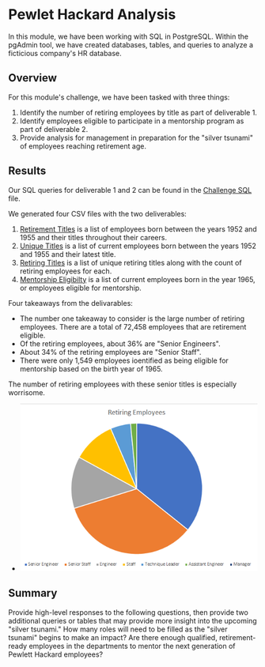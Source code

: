 # Pewlet Hackard Analysis
In this module, we have been working with SQL in PostgreSQL. Within the pgAdmin tool, we have created databases, tables, and queries to analyze a ficticious company's HR database.

## Overview
For this module's challenge, we have been tasked with three things:
1. Identify the number of retiring employees by title as part of deliverable 1.
2. Identify employees eligible to participate in a mentorship program as part of deliverable 2.
3. Provide analysis for management in preparation for the "silver tsunami" of employees reaching retirement age.

## Results
Our SQL queries for deliverable 1 and 2 can be found in the [Challenge SQL](Queries/Employee_Database_challenge.sql) file.

We generated four CSV files with the two deliverables:
1. [Retirement Titles](Data/retirement_titles.csv) is a list of employees born between the years 1952 and 1955 and their titles throughout their careers.
2. [Unique Titles](Data/unique_titles.csv) is a list of current employees born between the years 1952 and 1955 and their latest title.
3. [Retiring Titles](Data/retiring_titles.csv) is a list of unique retiring titles along with the count of retiring employees for each.
4. [Mentorship Eligibilty](Data/mentorship_eligibilty.csv) is a list of current employees born in the year 1965, or employees eligible for mentorship.

Four takeaways from the delivarables:
* The number one takeaway to consider is the large number of retiring employees. There are a total of 72,458 employees that are retirement eligible.
* Of the retiring employees, about 36% are "Senior Engineers".
* About 34% of the retiring employees are "Senior Staff".
* There were only 1,549 employees ioentified as being eligible for mentorship based on the birth year of 1965.

The number of retiring employees with these senior titles is especially worrisome.
* ![Retiring Employees](RetiringEmployees.png)

## Summary
Provide high-level responses to the following questions, then provide two additional queries or tables that may provide more insight into the upcoming "silver tsunami."
How many roles will need to be filled as the "silver tsunami" begins to make an impact?
Are there enough qualified, retirement-ready employees in the departments to mentor the next generation of Pewlett Hackard employees?
